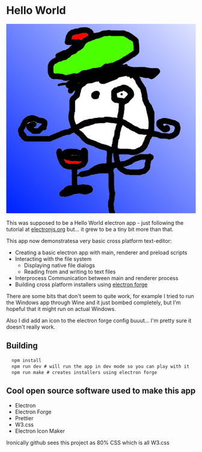 # Hello World

![Image](./bonjour.png)

This was supposed to be a Hello World electron app - just following the tutorial at [electronjs.org](https://www.electronjs.org/docs/latest/get-started/quick-start) but... it grew to be a tiny bit more than that.

This app now demonstratesa very basic cross platform text-editor:

- Creating a basic electron app with main, renderer and preload scripts
- Interacting with the file system
  - Displaying native file dialogs
  - Reading from and writing to text files
- Interprocess Communication between main and renderer process
- Building cross platform installers using [electron forge](https://www.electronforge.io/)

There are some bits that don't seem to quite work, for example I tried to run the Windows app through Wine and it just bombed completely, but I'm hopeful that it might run on actual Windows.

Also I did add an icon to the electron forge config buuut... I'm pretty sure it doesn't really work.

## Building

```
  npm install
  npm run dev # will run the app in dev mode so you can play with it
  npm run make # creates installers using electron forge
```

## Cool open source software used to make this app

- Electron
- Electron Forge
- Prettier
- W3.css
- Electron Icon Maker

Ironically github sees this project as 80% CSS which is all W3.css